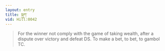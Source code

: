 ```yaml
---
layout: entry
title: སྐུག་
vid: Hill:0042
---
```

> For the winner not comply with the game of taking wealth, after a dispute over victory and defeat DS. To make a bet, to bet, to gambol TC.
